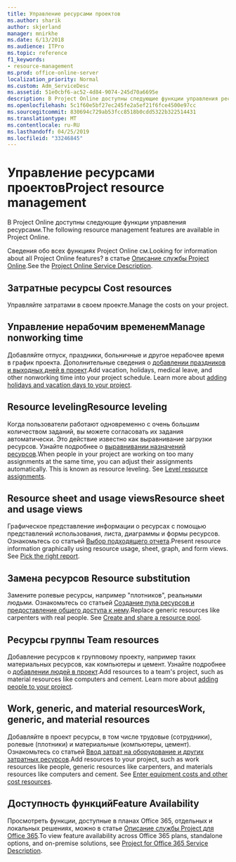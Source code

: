 ```yaml
---
title: Управление ресурсами проектов
ms.author: sharik
author: skjerland
manager: mnirkhe
ms.date: 6/13/2018
ms.audience: ITPro
ms.topic: reference
f1_keywords:
- resource-management
ms.prod: office-online-server
localization_priority: Normal
ms.custom: Adm_ServiceDesc
ms.assetid: 51e0cbf6-ac52-4d84-9074-245d70a6695e
description: В Project Online доступны следующие функции управления ресурсами.
ms.openlocfilehash: 5c1f60e5bf27ec245fe2a5ef21f6fce4500e97cc
ms.sourcegitcommit: 830694c729ab53fcc8518b0cdd5322b322514431
ms.translationtype: MT
ms.contentlocale: ru-RU
ms.lasthandoff: 04/25/2019
ms.locfileid: "33246845"
---
```

# <a name="project-resource-management"></a><span data-ttu-id="6eabe-103">Управление ресурсами проектов</span><span class="sxs-lookup"><span data-stu-id="6eabe-103">Project resource management</span></span>

<span data-ttu-id="6eabe-104">В Project Online доступны следующие функции управления ресурсами.</span><span class="sxs-lookup"><span data-stu-id="6eabe-104">The following resource management features are available in Project Online.</span></span>
  
<span data-ttu-id="6eabe-105">Сведения обо всех функциях Project Online см.</span><span class="sxs-lookup"><span data-stu-id="6eabe-105">Looking for information about all Project Online features?</span></span> <span data-ttu-id="6eabe-106">в статье [Описание службы Project Online](project-online-service-description.md).</span><span class="sxs-lookup"><span data-stu-id="6eabe-106">See the [Project Online Service Description](project-online-service-description.md).</span></span>
  
## <a name="cost-resources"></a><span data-ttu-id="6eabe-107">Затратные ресурсы </span><span class="sxs-lookup"><span data-stu-id="6eabe-107">Cost resources</span></span>
<span data-ttu-id="6eabe-108"><a name="bkmk_CostResources"> </a></span><span class="sxs-lookup"><span data-stu-id="6eabe-108"></span></span>

<span data-ttu-id="6eabe-109">Управляйте затратами в своем проекте.</span><span class="sxs-lookup"><span data-stu-id="6eabe-109">Manage the costs on your project.</span></span>
  
## <a name="manage-nonworking-time"></a><span data-ttu-id="6eabe-110">Управление нерабочим временем</span><span class="sxs-lookup"><span data-stu-id="6eabe-110">Manage nonworking time</span></span>
<span data-ttu-id="6eabe-111"><a name="bkmk_Managenonworkingtime"> </a></span><span class="sxs-lookup"><span data-stu-id="6eabe-111"></span></span>

<span data-ttu-id="6eabe-p102">Добавляйте отпуск, праздники, больничные и другое нерабочее время в график проекта. Дополнительные сведения о [добавлении праздников и выходных дней в проект](https://go.microsoft.com/fwlink/p/?LinkId=271337).</span><span class="sxs-lookup"><span data-stu-id="6eabe-p102">Add vacation, holidays, medical leave, and other nonworking time into your project schedule. Learn more about [adding holidays and vacation days to your project](https://go.microsoft.com/fwlink/p/?LinkId=271337).</span></span>
  
## <a name="resource-leveling"></a><span data-ttu-id="6eabe-114">Resource leveling</span><span class="sxs-lookup"><span data-stu-id="6eabe-114">Resource leveling</span></span>
<span data-ttu-id="6eabe-115"><a name="bkmk_Resourceleveling"> </a></span><span class="sxs-lookup"><span data-stu-id="6eabe-115"></span></span>

<span data-ttu-id="6eabe-p103">Когда пользователи работают одновременно с очень большим количеством заданий, вы можете согласовать их задания автоматически. Это действие известно как выравнивание загрузки ресурсов. Узнайте подробнее о [выравнивании назначений ресурсов](https://go.microsoft.com/fwlink/p/?LinkId=271348).</span><span class="sxs-lookup"><span data-stu-id="6eabe-p103">When people in your project are working on too many assignments at the same time, you can adjust their assignments automatically. This is known as resource leveling. See [Level resource assignments](https://go.microsoft.com/fwlink/p/?LinkId=271348).</span></span>
  
## <a name="resource-sheet-and-usage-views"></a><span data-ttu-id="6eabe-119">Resource sheet and usage views</span><span class="sxs-lookup"><span data-stu-id="6eabe-119">Resource sheet and usage views</span></span>
<span data-ttu-id="6eabe-120"><a name="bkmk_resourcesheetandusageviews"> </a></span><span class="sxs-lookup"><span data-stu-id="6eabe-120"></span></span>

<span data-ttu-id="6eabe-p104">Графическое представление информации о ресурсах с помощью представлений использования, листа, диаграммы и формы ресурсов. Ознакомьтесь со статьей [Выбор подходящего отчета](https://go.microsoft.com/fwlink/?LinkId=402920).</span><span class="sxs-lookup"><span data-stu-id="6eabe-p104">Present resource information graphically using resource usage, sheet, graph, and form views. See [Pick the right report](https://go.microsoft.com/fwlink/?LinkId=402920).</span></span>
  
## <a name="resource-substitution"></a><span data-ttu-id="6eabe-123">Замена ресурсов </span><span class="sxs-lookup"><span data-stu-id="6eabe-123">Resource substitution</span></span>
<span data-ttu-id="6eabe-124"><a name="bkmk_ResourceSubstitution"> </a></span><span class="sxs-lookup"><span data-stu-id="6eabe-124"></span></span>

<span data-ttu-id="6eabe-p105">Замените ролевые ресурсы, например "плотников", реальными людьми. Ознакомьтесь со статьей [Создание пула ресурсов и предоставление общего доступа к нему](https://go.microsoft.com/fwlink/?LinkId=402921).</span><span class="sxs-lookup"><span data-stu-id="6eabe-p105">Replace generic resources like carpenters with real people. See [Create and share a resource pool](https://go.microsoft.com/fwlink/?LinkId=402921).</span></span>
  
## <a name="team-resources"></a><span data-ttu-id="6eabe-127">Ресурсы группы </span><span class="sxs-lookup"><span data-stu-id="6eabe-127">Team resources</span></span>
<span data-ttu-id="6eabe-128"><a name="bkmk_Teamresources"> </a></span><span class="sxs-lookup"><span data-stu-id="6eabe-128"></span></span>

<span data-ttu-id="6eabe-p106">Добавление ресурсов к групповому проекту, например таких материальных ресурсов, как компьютеры и цемент. Узнайте подробнее о [добавлении людей в проект](https://go.microsoft.com/fwlink/p/?LinkId=271347).</span><span class="sxs-lookup"><span data-stu-id="6eabe-p106">Add resources to a team's project, such as material resources like computers and cement. Learn more about [adding people to your project](https://go.microsoft.com/fwlink/p/?LinkId=271347).</span></span>
  
## <a name="work-generic-and-material-resources"></a><span data-ttu-id="6eabe-131">Work, generic, and material resources</span><span class="sxs-lookup"><span data-stu-id="6eabe-131">Work, generic, and material resources</span></span>
<span data-ttu-id="6eabe-132"><a name="bkmk_WorkGenericMaterialResources"> </a></span><span class="sxs-lookup"><span data-stu-id="6eabe-132"></span></span>

<span data-ttu-id="6eabe-p107">Добавляйте в проект ресурсы, в том числе трудовые (сотрудники), ролевые (плотники) и материальные (компьютеры, цемент). Ознакомьтесь со статьей [Ввод затрат на оборудование и других затратных ресурсов](https://go.microsoft.com/fwlink/?LinkId=402922).</span><span class="sxs-lookup"><span data-stu-id="6eabe-p107">Add resources to your project, such as work resources like people, generic resources like carpenters, and materials resources like computers and cement. See [Enter equipment costs and other cost resources](https://go.microsoft.com/fwlink/?LinkId=402922).</span></span>
  
## <a name="feature-availability"></a><span data-ttu-id="6eabe-135">Доступность функций</span><span class="sxs-lookup"><span data-stu-id="6eabe-135">Feature Availability</span></span>
<span data-ttu-id="6eabe-136"><a name="bkmk_WorkGenericMaterialResources"> </a></span><span class="sxs-lookup"><span data-stu-id="6eabe-136"></span></span>

<span data-ttu-id="6eabe-137">Просмотреть функции, доступные в планах Office 365, отдельных и локальных решениях, можно в статье [Описание службы Project для Office 365](http://technet.microsoft.com/library/f610ba5b-57d0-4324-a205-bce300adc7a3.aspx).</span><span class="sxs-lookup"><span data-stu-id="6eabe-137">To view feature availability across Office 365 plans, standalone options, and on-premise solutions, see [Project for Office 365 Service Description](http://technet.microsoft.com/library/f610ba5b-57d0-4324-a205-bce300adc7a3.aspx).</span></span>
  

